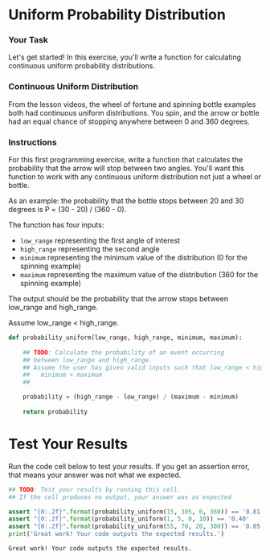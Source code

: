 
# Uniform Probability Distribution

### Your Task

Let's get started! In this exercise, you'll write a function for calculating continuous uniform probability distributions.

### Continuous Uniform Distribution

From the lesson videos, the wheel of fortune and spinning bottle examples both had continuous uniform distributions. You spin, and the arrow or bottle had an equal chance of stopping anywhere between 0 and 360 degrees. 

### Instructions
For this first programming exercise, write a function that calculates the probability that the arrow will stop between two angles. You'll want this function to work with any continuous uniform distribution not just a wheel or bottle. 

As an example: the probability that the bottle stops between 20 and 30 degrees is P = (30 - 20) / (360 - 0).

The function has four inputs:
* `low_range` representing the first angle of interest
* `high_range` representing the second angle
* `minimum` representing the minimum value of the distribution (0 for the spinning example)
* `maximum` representing the maximum value of the distribution (360 for the spinning example)

The output should be the probability that the arrow stops between low_range and high_range.

Assume low_range < high_range.


```python
def probability_uniform(low_range, high_range, minimum, maximum):
    
    ## TODO: Calculate the probability of an event occurring 
    ## between low_range and high_range.
    ## Assume the user has given valid inputs such that low_range < high_range.
    ##   minimum < maximum
    ##

    probability = (high_range - low_range) / (maximum - minimum) 
    
    return probability
```

# Test Your Results

Run the code cell below to test your results. If you get an assertion error, that means your answer was not what we expected.


```python
## TODO: Test your results by running this cell.
## If the cell produces no output, your answer was as expected

assert "{0:.2f}".format(probability_uniform(15, 305, 0, 360)) == '0.81'
assert "{0:.2f}".format(probability_uniform(1, 5, 0, 10)) == '0.40'
assert "{0:.2f}".format(probability_uniform(55, 70, 20, 300)) == '0.05'
print('Great work! Your code outputs the expected results.')
```

    Great work! Your code outputs the expected results.

